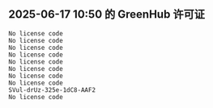 ## 2025-06-17 10:50 的 GreenHub 许可证
```
No license code
No license code
No license code
No license code
No license code
No license code
No license code
No license code
SVul-drUz-325e-1dC8-AAF2
No license code
```
